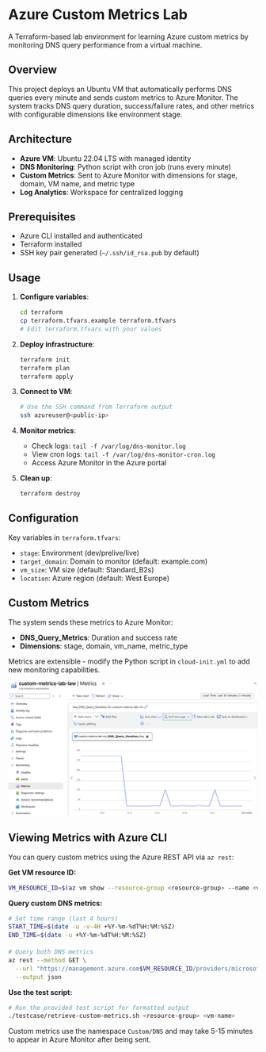 # Azure Custom Metrics Lab

A Terraform-based lab environment for learning Azure custom metrics by monitoring DNS query performance from a virtual machine.

## Overview

This project deploys an Ubuntu VM that automatically performs DNS queries every minute and sends custom metrics to Azure Monitor. The system tracks DNS query duration, success/failure rates, and other metrics with configurable dimensions like environment stage.

## Architecture

- **Azure VM**: Ubuntu 22.04 LTS with managed identity
- **DNS Monitoring**: Python script with cron job (runs every minute)
- **Custom Metrics**: Sent to Azure Monitor with dimensions for stage, domain, VM name, and metric type
- **Log Analytics**: Workspace for centralized logging

## Prerequisites

- Azure CLI installed and authenticated
- Terraform installed
- SSH key pair generated (`~/.ssh/id_rsa.pub` by default)

## Usage

1. **Configure variables**:
   ```bash
   cd terraform
   cp terraform.tfvars.example terraform.tfvars
   # Edit terraform.tfvars with your values
   ```

2. **Deploy infrastructure**:
   ```bash
   terraform init
   terraform plan
   terraform apply
   ```

3. **Connect to VM**:
   ```bash
   # Use the SSH command from Terraform output
   ssh azureuser@<public-ip>
   ```

4. **Monitor metrics**:
   - Check logs: `tail -f /var/log/dns-monitor.log`
   - View cron logs: `tail -f /var/log/dns-monitor-cron.log`
   - Access Azure Monitor in the Azure portal

5. **Clean up**:
   ```bash
   terraform destroy
   ```

## Configuration

Key variables in `terraform.tfvars`:
- `stage`: Environment (dev/prelive/live)
- `target_domain`: Domain to monitor (default: example.com)
- `vm_size`: VM size (default: Standard_B2s)
- `location`: Azure region (default: West Europe)

## Custom Metrics

The system sends these metrics to Azure Monitor:
- **DNS_Query_Metrics**: Duration and success rate
- **Dimensions**: stage, domain, vm_name, metric_type

Metrics are extensible - modify the Python script in `cloud-init.yml` to add new monitoring capabilities.

![Azure Custom Metrics](pics/metrics.png)

## Viewing Metrics with Azure CLI

You can query custom metrics using the Azure REST API via `az rest`:

**Get VM resource ID:**
```bash
VM_RESOURCE_ID=$(az vm show --resource-group <resource-group> --name <vm-name> --query id --output tsv)
```

**Query custom DNS metrics:**
```bash
# Set time range (last 4 hours)
START_TIME=$(date -u -v-4H +%Y-%m-%dT%H:%M:%SZ)
END_TIME=$(date -u +%Y-%m-%dT%H:%M:%SZ)

# Query both DNS metrics
az rest --method GET \
  --url "https://management.azure.com$VM_RESOURCE_ID/providers/microsoft.insights/metrics?api-version=2018-01-01&metricnames=DNS_Query_Duration,DNS_Query_Success&metricNamespace=Custom/DNS&timespan=$START_TIME/$END_TIME&interval=PT1M&aggregation=Average" \
  --output json
```

**Use the test script:**
```bash
# Run the provided test script for formatted output
./testcase/retrieve-custom-metrics.sh <resource-group> <vm-name>
```

Custom metrics use the namespace `Custom/DNS` and may take 5-15 minutes to appear in Azure Monitor after being sent.